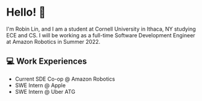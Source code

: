 # Hello! 👋

I'm Robin Lin, and I am a student at Cornell University in Ithaca, NY studying ECE and CS. I will be working as a full-time Software Development Engineer at Amazon Robotics in Summer 2022.

## 💻 Work Experiences
- Current SDE Co-op @ Amazon Robotics
- SWE Intern @ Apple
- SWE Intern @ Uber ATG
